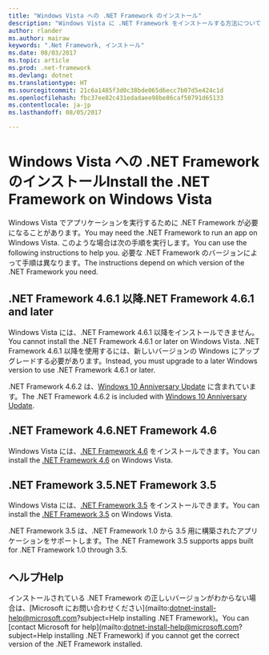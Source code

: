 ```yaml
---
title: "Windows Vista への .NET Framework のインストール"
description: "Windows Vista に .NET Framework をインストールする方法について説明します。"
author: rlander
ms.author: mairaw
keywords: ".Net Framework, インストール"
ms.date: 08/03/2017
ms.topic: article
ms.prod: .net-framework
ms.devlang: dotnet
ms.translationtype: HT
ms.sourcegitcommit: 21c6a1485f3d0c38bde065d6ecc7b07d5e424c1d
ms.openlocfilehash: fbc37ee82c431edadaee98be86caf50791d65133
ms.contentlocale: ja-jp
ms.lasthandoff: 08/05/2017

---
```


# <a name="install-the-net-framework-on-windows-vista"></a><span data-ttu-id="07dab-104">Windows Vista への .NET Framework のインストール</span><span class="sxs-lookup"><span data-stu-id="07dab-104">Install the .NET Framework on Windows Vista</span></span>

<span data-ttu-id="07dab-105">Windows Vista でアプリケーションを実行するために .NET Framework が必要になることがあります。</span><span class="sxs-lookup"><span data-stu-id="07dab-105">You may need the .NET Framework to run an app on Windows Vista.</span></span> <span data-ttu-id="07dab-106">このような場合は次の手順を実行します。</span><span class="sxs-lookup"><span data-stu-id="07dab-106">You can use the following instructions to help you.</span></span> <span data-ttu-id="07dab-107">必要な .NET Framework のバージョンによって手順は異なります。</span><span class="sxs-lookup"><span data-stu-id="07dab-107">The instructions depend on which version of the .NET Framework you need.</span></span>

## <a name="net-framework-461-and-later"></a><span data-ttu-id="07dab-108">.NET Framework 4.6.1 以降</span><span class="sxs-lookup"><span data-stu-id="07dab-108">.NET Framework 4.6.1 and later</span></span>

<span data-ttu-id="07dab-109">Windows Vista には、.NET Framework 4.6.1 以降をインストールできません。</span><span class="sxs-lookup"><span data-stu-id="07dab-109">You cannot install the .NET Framework 4.6.1 or later on Windows Vista.</span></span> <span data-ttu-id="07dab-110">.NET Framework 4.6.1 以降を使用するには、新しいバージョンの Windows にアップグレードする必要があります。</span><span class="sxs-lookup"><span data-stu-id="07dab-110">Instead, you must upgrade to a later Windows version to use .NET Framework 4.6.1 or later.</span></span>

<span data-ttu-id="07dab-111">.NET Framework 4.6.2 は、[Windows 10 Anniversary Update](https://www.microsoft.com/software-download/windows10) に含まれています。</span><span class="sxs-lookup"><span data-stu-id="07dab-111">The .NET Framework 4.6.2 is included with [Windows 10 Anniversary Update](https://www.microsoft.com/software-download/windows10).</span></span>

## <a name="net-framework-46"></a><span data-ttu-id="07dab-112">.NET Framework 4.6</span><span class="sxs-lookup"><span data-stu-id="07dab-112">.NET Framework 4.6</span></span>

<span data-ttu-id="07dab-113">Windows Vista には、[.NET Framework 4.6](http://go.microsoft.com/fwlink/?LinkID=213834&dotnetdocs) をインストールできます。</span><span class="sxs-lookup"><span data-stu-id="07dab-113">You can install the [.NET Framework 4.6](http://go.microsoft.com/fwlink/?LinkID=213834&dotnetdocs) on Windows Vista.</span></span>

## <a name="net-framework-35"></a><span data-ttu-id="07dab-114">.NET Framework 3.5</span><span class="sxs-lookup"><span data-stu-id="07dab-114">.NET Framework 3.5</span></span>

<span data-ttu-id="07dab-115">Windows Vista には、[.NET Framework 3.5](http://go.microsoft.com/fwlink/?LinkID=213834&dotnetdocs) をインストールできます。</span><span class="sxs-lookup"><span data-stu-id="07dab-115">You can install the [.NET Framework 3.5](http://go.microsoft.com/fwlink/?LinkID=213834&dotnetdocs) on Windows Vista.</span></span>

<span data-ttu-id="07dab-116">.NET Framework 3.5 は、.NET Framework 1.0 から 3.5 用に構築されたアプリケーションをサポートします。</span><span class="sxs-lookup"><span data-stu-id="07dab-116">The .NET Framework 3.5 supports apps built for .NET Framework 1.0 through 3.5.</span></span>

## <a name="help"></a><span data-ttu-id="07dab-117">ヘルプ</span><span class="sxs-lookup"><span data-stu-id="07dab-117">Help</span></span>

<span data-ttu-id="07dab-118">インストールされている .NET Framework の正しいバージョンがわからない場合は、[Microsoft にお問い合わせください](mailto:dotnet-install-help@microsoft.com?subject=Help installing .NET Framework)。</span><span class="sxs-lookup"><span data-stu-id="07dab-118">You can [contact Microsoft for help](mailto:dotnet-install-help@microsoft.com?subject=Help installing .NET Framework) if you cannot get the correct version of the .NET Framework installed.</span></span>

